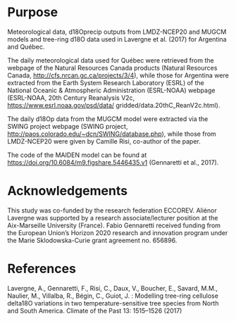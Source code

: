 # Purpose

Meteorological data, d18Oprecip outputs from LMDZ-NCEP20 and MUGCM models and tree-ring d18O data used in Lavergne et al. (2017) for Argentina and Québec.

The daily meteorological data used for Québec were retrieved from the webpage of the Natural Resources Canada products (Natural Resources Canada, http://cfs.nrcan.gc.ca/projects/3/4), while those for Argentina were extracted from the Earth System Research Laboratory (ESRL) of the National Oceanic & Atmospheric Administration (ESRL-NOAA) webpage (ESRL-NOAA, 20th Century Reanalysis V2c, https://www.esrl.noaa.gov/psd/data/ gridded/data.20thC_ReanV2c.html). 

The daily d18Op data from the MUGCM model were extracted via the SWING project webpage (SWING project, http://paos.colorado.edu/~dcn/SWING/database.php), while those from LMDZ-NCEP20 were given by Camille Risi, co-author of the paper.

The code of the MAIDEN model can be found at https://doi.org/10.6084/m9.figshare.5446435.v1 (Gennaretti et al., 2017). 

# Acknowledgements

This study was co-funded by the research federation ECCOREV. Aliénor Lavergne was supported by a research associate/lecturer position at the Aix-Marseille University (France). Fabio Gennaretti received funding from the European Union’s Horizon 2020 research and innovation program under the Marie Sklodowska-Curie grant agreement no. 656896. 

# References

Lavergne, A., Gennaretti, F., Risi, C., Daux, V., Boucher, E., Savard, M.M., Naulier, M., Villalba, R., Bégin, C., Guiot, J. : Modelling tree-ring cellulose delta18O variations in two temperature-sensitive tree species from North and South America. Climate of the Past 13: 1515–1526 (2017)

